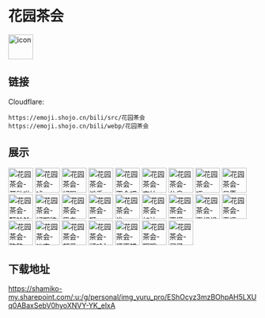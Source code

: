 # 花园茶会
<img src="https://emoji.shojo.cn/bili/src/花园茶会/icon.png" width="50" height="50" alt="icon">

## 链接
Cloudflare:
```
https://emoji.shojo.cn/bili/src/花园茶会
https://emoji.shojo.cn/bili/webp/花园茶会
```
## 展示
<img src="https://emoji.shojo.cn/bili/src/花园茶会/花园茶会-开动啦.png" width="50" height="50" alt="花园茶会-开动啦">
<img src="https://emoji.shojo.cn/bili/src/花园茶会/花园茶会-嘘.png" width="50" height="50" alt="花园茶会-嘘">
<img src="https://emoji.shojo.cn/bili/src/花园茶会/花园茶会-好喝.png" width="50" height="50" alt="花园茶会-好喝">
<img src="https://emoji.shojo.cn/bili/src/花园茶会/花园茶会-摊手.png" width="50" height="50" alt="花园茶会-摊手">
<img src="https://emoji.shojo.cn/bili/src/花园茶会/花园茶会-不会吧.png" width="50" height="50" alt="花园茶会-不会吧">
<img src="https://emoji.shojo.cn/bili/src/花园茶会/花园茶会-害怕.png" width="50" height="50" alt="花园茶会-害怕">
<img src="https://emoji.shojo.cn/bili/src/花园茶会/花园茶会-休息.png" width="50" height="50" alt="花园茶会-休息">
<img src="https://emoji.shojo.cn/bili/src/花园茶会/花园茶会-唔.png" width="50" height="50" alt="花园茶会-唔">
<img src="https://emoji.shojo.cn/bili/src/花园茶会/花园茶会-星愿.png" width="50" height="50" alt="花园茶会-星愿">
<img src="https://emoji.shojo.cn/bili/src/花园茶会/花园茶会-叮铃铃.png" width="50" height="50" alt="花园茶会-叮铃铃">
<img src="https://emoji.shojo.cn/bili/src/花园茶会/花园茶会-好期待.png" width="50" height="50" alt="花园茶会-好期待">
<img src="https://emoji.shojo.cn/bili/src/花园茶会/花园茶会-思考.png" width="50" height="50" alt="花园茶会-思考">
<img src="https://emoji.shojo.cn/bili/src/花园茶会/花园茶会-呀.png" width="50" height="50" alt="花园茶会-呀">
<img src="https://emoji.shojo.cn/bili/src/花园茶会/花园茶会-诶.png" width="50" height="50" alt="花园茶会-诶">
<img src="https://emoji.shojo.cn/bili/src/花园茶会/花园茶会-加油.png" width="50" height="50" alt="花园茶会-加油">
<img src="https://emoji.shojo.cn/bili/src/花园茶会/花园茶会-不懂.png" width="50" height="50" alt="花园茶会-不懂">
<img src="https://emoji.shojo.cn/bili/src/花园茶会/花园茶会-再想想.png" width="50" height="50" alt="花园茶会-再想想">
<img src="https://emoji.shojo.cn/bili/src/花园茶会/花园茶会-无语.png" width="50" height="50" alt="花园茶会-无语">
<img src="https://emoji.shojo.cn/bili/src/花园茶会/花园茶会-略略.png" width="50" height="50" alt="花园茶会-略略">
<img src="https://emoji.shojo.cn/bili/src/花园茶会/花园茶会-淡定.png" width="50" height="50" alt="花园茶会-淡定">
<img src="https://emoji.shojo.cn/bili/src/花园茶会/花园茶会-超爱.png" width="50" height="50" alt="花园茶会-超爱">
<img src="https://emoji.shojo.cn/bili/src/花园茶会/花园茶会-打哈欠.png" width="50" height="50" alt="花园茶会-打哈欠">
<img src="https://emoji.shojo.cn/bili/src/花园茶会/花园茶会-还不错.png" width="50" height="50" alt="花园茶会-还不错">
<img src="https://emoji.shojo.cn/bili/src/花园茶会/花园茶会-啊哦.png" width="50" height="50" alt="花园茶会-啊哦">
<img src="https://emoji.shojo.cn/bili/src/花园茶会/花园茶会-买了.png" width="50" height="50" alt="花园茶会-买了">

## 下载地址

https://shamiko-my.sharepoint.com/:u:/g/personal/img_yuru_pro/EShOcyz3mzBOhpAH5LXUq0ABaxSebV0hyoXNVY-YK_elxA